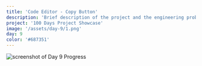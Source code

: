```yaml
---
title: 'Code Editor - Copy Button'
description: 'Brief description of the project and the engineering problem solved.'
project: '100 Days Project Showcase'
image: '/assets/day-9/1.png'
day: 9
color: '#687351'
---
```


![screenshot of Day 9 Progress](/assets/day-9/1.png)
